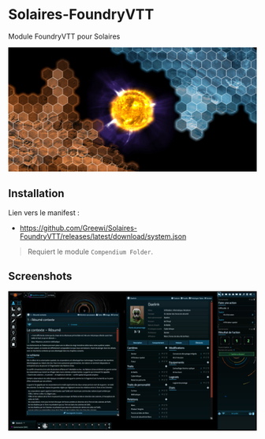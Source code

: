 # Solaires-FoundryVTT

Module FoundryVTT pour Solaires

![Couverture](media/cover.jpg)

## Installation

Lien vers le manifest :
* https://github.com/Greewi/Solaires-FoundryVTT/releases/latest/download/system.json

> Requiert le module `Compendium Folder`.

## Screenshots

![Screenshot](media/screenshot01.jpg)
